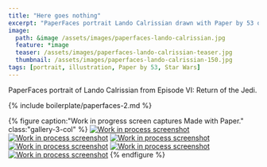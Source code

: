 ```yaml
---
title: "Here goes nothing"
excerpt: "PaperFaces portrait Lando Calrissian drawn with Paper by 53 on an iPad."
image: 
  path: &image /assets/images/paperfaces-lando-calrissian.jpg 
  feature: *image
  teaser: /assets/images/paperfaces-lando-calrissian-teaser.jpg
  thumbnail: /assets/images/paperfaces-lando-calrissian-150.jpg
tags: [portrait, illustration, Paper by 53, Star Wars]
---
```


PaperFaces portrait of Lando Calrissian from Episode VI: Return of the Jedi.

{% include boilerplate/paperfaces-2.md %}

{% figure caption:"Work in progress screen captures Made with Paper." class:"gallery-3-col" %}
[![Work in process screenshot](/assets/images/paperfaces-lando-calrissian-process-1-600.jpg)](/assets/images/paperfaces-lando-calrissian-process-1-lg.jpg) [![Work in process screenshot](/assets/images/paperfaces-lando-calrissian-process-2-600.jpg)](/assets/images/paperfaces-lando-calrissian-process-2-lg.jpg) [![Work in process screenshot](/assets/images/paperfaces-lando-calrissian-process-3-600.jpg)](/assets/images/paperfaces-lando-calrissian-process-3-lg.jpg) [![Work in process screenshot](/assets/images/paperfaces-lando-calrissian-process-4-600.jpg)](/assets/images/paperfaces-lando-calrissian-process-4-lg.jpg) [![Work in process screenshot](/assets/images/paperfaces-lando-calrissian-process-5-600.jpg)](/assets/images/paperfaces-lando-calrissian-process-5-lg.jpg) [![Work in process screenshot](/assets/images/paperfaces-lando-calrissian-process-6-600.jpg)](/assets/images/paperfaces-lando-calrissian-process-6-lg.jpg)
{% endfigure %}
